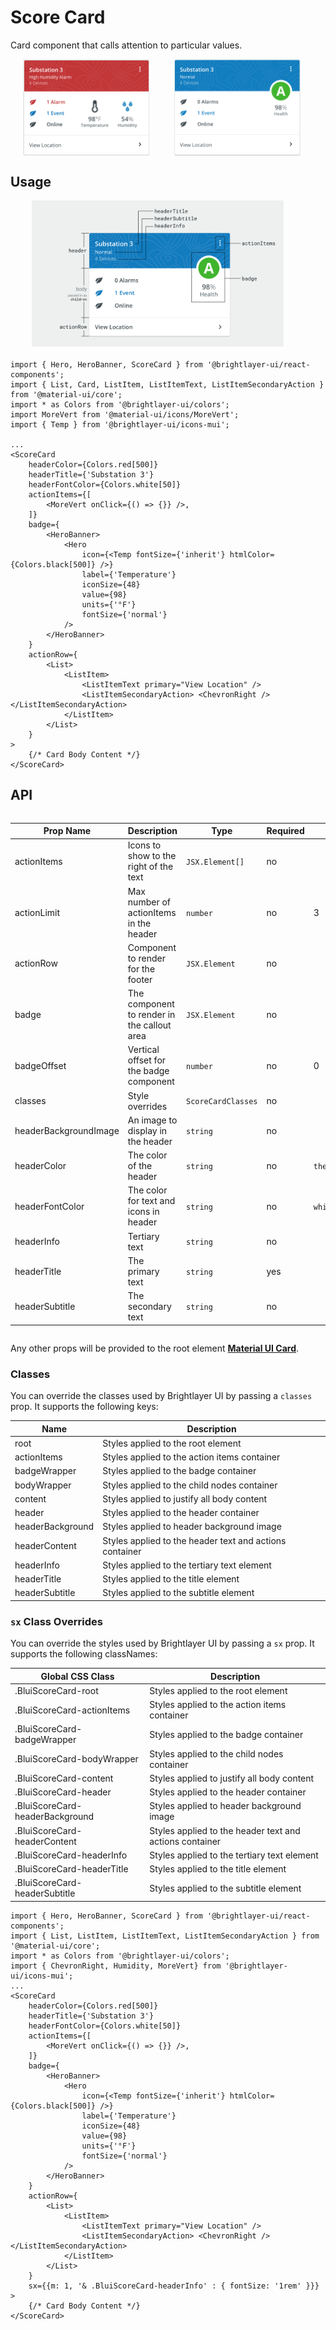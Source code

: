 # Score Card

Card component that calls attention to particular values.

<div style="align-items: center; text-align: center; width: 100%; display: flex; justify-content: space-evenly; margin-bottom: 20px">
    <img width="40%" alt="Score Card with multiple highlighted values" src="./images/scoreCard.png"><br/>
    <img width="40%" alt="Score Card with single badge-style value" src="./images/scoreCard_alt.png"><br/>
</div>

## Usage

<div style="align-items: center; text-align: center; width: 100%; display: flex; justify-content: space-evenly; margin-bottom: 20px">
    <img width="80%" alt="Score Card with labels on different parts" src="./images/scoreCardAnatomy.png"><br/>
</div>

```tsx
import { Hero, HeroBanner, ScoreCard } from '@brightlayer-ui/react-components';
import { List, Card, ListItem, ListItemText, ListItemSecondaryAction } from '@material-ui/core';
import * as Colors from '@brightlayer-ui/colors';
import MoreVert from '@material-ui/icons/MoreVert';
import { Temp } from '@brightlayer-ui/icons-mui';

...
<ScoreCard
    headerColor={Colors.red[500]}
    headerTitle={'Substation 3'}
    headerFontColor={Colors.white[50]}
    actionItems={[
        <MoreVert onClick={() => {}} />,
    ]}
    badge={
        <HeroBanner>
            <Hero
                icon={<Temp fontSize={'inherit'} htmlColor={Colors.black[500]} />}
                label={'Temperature'}
                iconSize={48}
                value={98}
                units={'°F'}
                fontSize={'normal'}
            />
        </HeroBanner>
    }
    actionRow={
        <List>
            <ListItem>
                <ListItemText primary="View Location" />
                <ListItemSecondaryAction> <ChevronRight /> </ListItemSecondaryAction>
            </ListItem>
        </List>
    }
>
    {/* Card Body Content */}
</ScoreCard>
```

## API

<div style="overflow: auto;">

| Prop Name             | Description                                 | Type               | Required | Default                      |
| --------------------- | ------------------------------------------- | ------------------ | -------- | ---------------------------- |
| actionItems           | Icons to show to the right of the text      | `JSX.Element[]`    | no       |                              |
| actionLimit           | Max number of actionItems in the header     | `number`           | no       | 3                            |
| actionRow             | Component to render for the footer          | `JSX.Element`      | no       |                              |
| badge                 | The component to render in the callout area | `JSX.Element`      | no       |                              |
| badgeOffset           | Vertical offset for the badge component     | `number`           | no       | 0                            |
| classes               | Style overrides                             | `ScoreCardClasses` | no       |                              |
| headerBackgroundImage | An image to display in the header           | `string`           | no       |                              |
| headerColor           | The color of the header                     | `string`           | no       | `theme.palette.primary.main` |
| headerFontColor       | The color for text and icons in header      | `string`           | no       | `white`                      |
| headerInfo            | Tertiary text                               | `string`           | no       |                              |
| headerTitle           | The primary text                            | `string`           | yes      |                              |
| headerSubtitle        | The secondary text                          | `string`           | no       |                              |

</div>

Any other props will be provided to the root element [**Material UI Card**](https://material-ui.com/api/card/).

### Classes

You can override the classes used by Brightlayer UI by passing a `classes` prop. It supports the following keys:

| Name             | Description                                             |
| ---------------- | ------------------------------------------------------- |
| root             | Styles applied to the root element                      |
| actionItems      | Styles applied to the action items container            |
| badgeWrapper     | Styles applied to the badge container                   |
| bodyWrapper      | Styles applied to the child nodes container             |
| content          | Styles applied to justify all body content              |
| header           | Styles applied to the header container                  |
| headerBackground | Styles applied to header background image               |
| headerContent    | Styles applied to the header text and actions container |
| headerInfo       | Styles applied to the tertiary text element             |
| headerTitle      | Styles applied to the title element                     |
| headerSubtitle   | Styles applied to the subtitle element                  |

### `sx` Class Overrides

You can override the styles used by Brightlayer UI by passing a `sx` prop. It supports the following classNames:

| Global CSS Class                | Description                                             |
| ------------------------------- | ------------------------------------------------------- |
| .BluiScoreCard-root             | Styles applied to the root element                      |
| .BluiScoreCard-actionItems      | Styles applied to the action items container            |
| .BluiScoreCard-badgeWrapper     | Styles applied to the badge container                   |
| .BluiScoreCard-bodyWrapper      | Styles applied to the child nodes container             |
| .BluiScoreCard-content          | Styles applied to justify all body content              |
| .BluiScoreCard-header           | Styles applied to the header container                  |
| .BluiScoreCard-headerBackground | Styles applied to header background image               |
| .BluiScoreCard-headerContent    | Styles applied to the header text and actions container |
| .BluiScoreCard-headerInfo       | Styles applied to the tertiary text element             |
| .BluiScoreCard-headerTitle      | Styles applied to the title element                     |
| .BluiScoreCard-headerSubtitle   | Styles applied to the subtitle element                  |

```tsx
import { Hero, HeroBanner, ScoreCard } from '@brightlayer-ui/react-components';
import { List, ListItem, ListItemText, ListItemSecondaryAction } from '@material-ui/core';
import * as Colors from '@brightlayer-ui/colors';
import { ChevronRight, Humidity, MoreVert} from '@brightlayer-ui/icons-mui';
...
<ScoreCard
    headerColor={Colors.red[500]}
    headerTitle={'Substation 3'}
    headerFontColor={Colors.white[50]}
    actionItems={[
        <MoreVert onClick={() => {}} />,
    ]}
    badge={
        <HeroBanner>
            <Hero
                icon={<Temp fontSize={'inherit'} htmlColor={Colors.black[500]} />}
                label={'Temperature'}
                iconSize={48}
                value={98}
                units={'°F'}
                fontSize={'normal'}
            />
        </HeroBanner>
    }
    actionRow={
        <List>
            <ListItem>
                <ListItemText primary="View Location" />
                <ListItemSecondaryAction> <ChevronRight /> </ListItemSecondaryAction>
            </ListItem>
        </List>
    }
    sx={{m: 1, '& .BluiScoreCard-headerInfo' : { fontSize: '1rem' }}}
>
    {/* Card Body Content */}
</ScoreCard>
```
